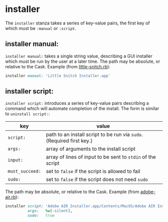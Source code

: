 # installer

The `installer` stanza takes a series of key-value pairs, the first key of which must be `:manual` or `:script`.

## installer manual:

`installer manual:` takes a single string value, describing a GUI installer which must be run by the user at a later time. The path may be absolute, or relative to the Cask. Example (from [little-snitch.rb](https://github.com/caskroom/homebrew-cask/blob/818047bf488be92923c8770ef3df8007a0db7704/Casks/little-snitch.rb#L10)):

```ruby
installer manual: 'Little Snitch Installer.app'
```

## installer script:

`installer script:` introduces a series of key-value pairs describing a command which will automate completion of the install. The form is similar to `uninstall script:`:

| key             | value
| ----------------|------------------------------
| `script:`       | path to an install script to be run via `sudo`. (Required first key.)
| `args:`         | array of arguments to the install script
| `input:`        | array of lines of input to be sent to `stdin` of the script
| `must_succeed:` | set to `false` if the script is allowed to fail
| `sudo:`         | set to `false` if the script does not need `sudo`

The path may be absolute, or relative to the Cask. Example (from [adobe-air.rb](https://github.com/caskroom/homebrew-cask/blob/312ae841f1f1b2ec07f4d88b7dfdd7fbdf8d4f94/Casks/adobe-air.rb#L10-#L12)):

```ruby
installer script: 'Adobe AIR Installer.app/Contents/MacOS/Adobe AIR Installer',
          args:   %w[-silent],
          sudo:   true
```
